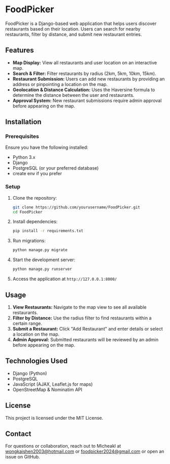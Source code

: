 # FoodPicker

FoodPicker is a Django-based web application that helps users discover restaurants based on their location. Users can search for nearby restaurants, filter by distance, and submit new restaurant entries.

## Features

- **Map Display:** View all restaurants and user location on an interactive map.
- **Search & Filter:** Filter restaurants by radius (2km, 5km, 10km, 15km).
- **Restaurant Submission:** Users can add new restaurants by providing an address or pinpointing a location on the map.
- **Geolocation & Distance Calculation:** Uses the Haversine formula to determine the distance between the user and restaurants.
- **Approval System:** New restaurant submissions require admin approval before appearing on the map.

## Installation

### Prerequisites
Ensure you have the following installed:
- Python 3.x
- Django
- PostgreSQL (or your preferred database)
- create env if you prefer

### Setup
1. Clone the repository:
   ```sh
   git clone https://github.com/yourusername/FoodPicker.git
   cd FoodPicker
   ```

2. Install dependencies:
   ```sh
   pip install -r requirements.txt
   ```
   
3. Run migrations:
   ```sh
   python manage.py migrate
   ```

4. Start the development server:
   ```sh
   python manage.py runserver
   ```

5. Access the application at `http://127.0.0.1:8000/`

## Usage

1. **View Restaurants:** Navigate to the map view to see all available restaurants.
2. **Filter by Distance:** Use the radius filter to find restaurants within a certain range.
3. **Submit a Restaurant:** Click "Add Restaurant" and enter details or select a location on the map.
4. **Admin Approval:** Submitted restaurants will be reviewed by an admin before appearing on the map.

## Technologies Used
- Django (Python)
- PostgreSQL
- JavaScript (AJAX, Leaflet.js for maps)
- OpenStreetMap & Nominatim API


## License
This project is licensed under the MIT License.

## Contact
For questions or collaboration, reach out to Micheakl at wongkaishen2003@hotmail.com or foodpicker2024@gmail.com or open an issue on GitHub.

